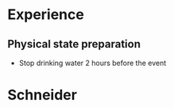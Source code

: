 # Experience
## Physical state preparation
- Stop drinking water 2 hours before the event

# Schneider 